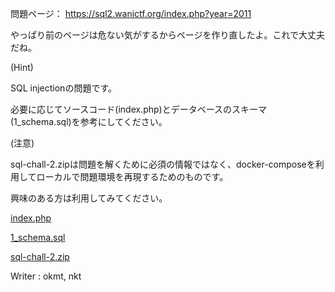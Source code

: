 問題ページ： https://sql2.wanictf.org/index.php?year=2011

やっぱり前のページは危ない気がするからページを作り直したよ。これで大丈夫だね。

(Hint)

SQL injectionの問題です。

必要に応じてソースコード(index.php)とデータベースのスキーマ(1_schema.sql)を参考にしてください。

(注意)

sql-chall-2.zipは問題を解くために必須の情報ではなく、docker-composeを利用してローカルで問題環境を再現するためのものです。

興味のある方は利用してみてください。

[index.php](https://score.wanictf.org/storage/qpgnvwdqxyeixrkqoleweqawlupzgylc/index.php)

[1_schema.sql](https://score.wanictf.org/storage/eaecpxpaqwkkwaisxcfosjzplsbwwizu/1_schema.sql)

[sql-chall-2.zip](https://score.wanictf.org/storage/qxuhakpsjjrywgjfmsngffmmapgcahqo/sql-chall-2.zip)

Writer : okmt, nkt